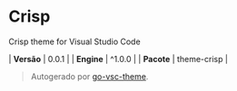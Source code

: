 # Crisp

Crisp theme for Visual Studio Code

| **Versão** | 0.0.1 |
| **Engine** | ^1.0.0 |
| **Pacote** | theme-crisp |

> Autogerado por [go-vsc-theme](https://github.com/natalbu/go-vsc-theme).
